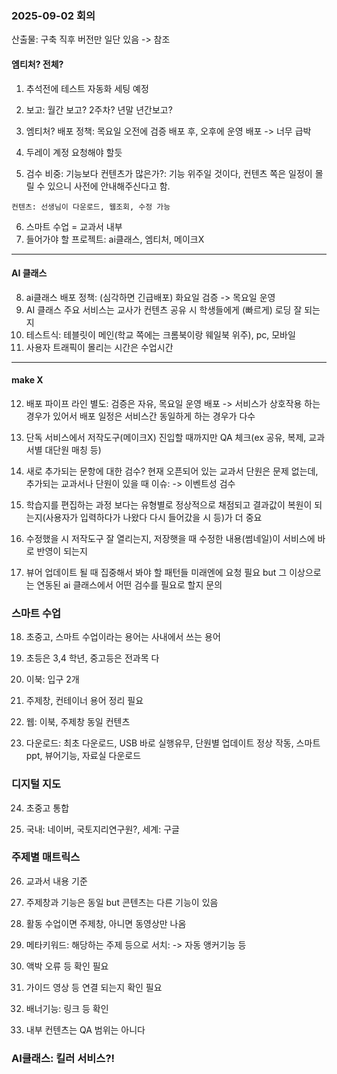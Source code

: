 ### 2025-09-02 회의

산출물: 구축 직후 버전만 일단 있음 -> 참조


#### 엠티처? 전체?
1. 추석전에 테스트 자동화 세팅 예정
2. 보고: 월간 보고? 2주차? 년말 년간보고?
3. 엠티처? 배포 정책: 목요일 오전에 검증 배포 후, 오후에 운영 배포 -> 너무 급박

4. 두레이 계정 요청해야 할듯
5. 검수 비중: 기능보다 컨텐츠가 많은가?: 기능 위주일 것이다, 컨텐츠 쪽은 일정이 몰릴 수 있으니 사전에 안내해주신다고 함.
```
컨텐츠: 선생님이 다운로드, 웹조회, 수정 가능
```
6. 스마트 수업 = 교과서 내부
7. 들어가야 할 프로젝트: ai클래스, 엠티처, 메이크X
---

#### AI 클래스
8. ai클래스 배포 정책: (심각하면 긴급배포) 화요일 검증 -> 목요일 운영
9. AI 클래스 주요 서비스는 교사가 컨텐츠 공유 시 학생들에게 (빠르게) 로딩 잘 되는지
10. 테스트식: 테블릿이 메인(학교 쪽에는 크롬북이랑 웨일북 위주), pc, 모바일
11. 사용자 트래픽이 몰리는 시간은 수업시간
---

#### make X
12. 배포 파이프 라인 별도: 검증은 자유, 목요일 운영 배포 -> 서비스가 상호작용 하는 경우가 있어서 배포 일정은 서비스간 동일하게 하는 경우가 다수

13. 단독 서비스에서 저작도구(메이크X) 진입할 때까지만 QA 체크(ex 공유, 복제, 교과서별 대단원 매칭 등)

14. 새로 추가되는 문항에 대한 검수? 현재 오픈되어 있는 교과서 단원은 문제 없는데, 추가되는 교과서나 단원이 있을 때 이슈: -> 이벤트성 검수

15. 학습지를 편집하는 과정 보다는 유형별로 정상적으로 채점되고 결과값이 복원이 되는지(사용자가 입력하다가 나왔다 다시 들어갔을 시 등)가 더 중요

16. 수정했을 시 저작도구 잘 열리는지, 저장햇을 때 수정한 내용(썸네일)이 서비스에 바로 반영이 되는지

17. 뷰어 업데이트 될 때 집중해서 봐야 할 패턴들 미래엔에 요청 필요 but 그 이상으로는 연동된 ai 클래스에서 어떤 검수를 필요로 할지 문의

### 스마트 수업
18. 초중고, 스마트 수업이라는 용어는 사내에서 쓰는 용어

19. 초등은 3,4 학년, 중고등은 전과목 다

20. 이북: 입구 2개

21. 주제창, 컨테이너 용어 정리 필요 


22. 웹: 이북, 주제창 동일 컨텐츠

23. 다운로드: 최초 다운로드, USB 바로 실행유무, 단원별 업데이트 정상 작동, 스마트ppt, 뷰어기능, 자료실 다운로드

### 디지털 지도

24. 초중고 통합

25. 국내: 네이버, 국토지리연구원?, 세계: 구글

### 주제별 매트릭스

26. 교과서 내용 기준

27. 주제창과 기능은 동일 but 콘텐츠는 다른 기능이 있음

28. 활동 수업이면 주제창, 아니면 동영상만 나옴

29. 메타키워드: 해당하는 주제 등으로 서치: -> 자동 앵커기능 등

30. 액박 오류 등 확인 필요

31. 가이드 영상 등 연결 되는지 확인 필요

32. 배너기능: 링크 등 확인

33. 내부 컨텐츠는 QA 범위는 아니다

### AI클래스: 킬러 서비스?!

